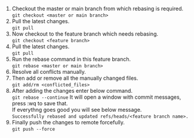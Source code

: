 1. Checkout the master or main branch from which rebasing is required.  
   `git checkout <master or main branch>`
3. Pull the latest changes.  
   `git pull`
5. Now checkout to the feature branch which needs rebasing.  
   `git checkout <feature branch>`
7. Pull the latest changes.  
   `git pull`
9. Run the rebase command in this feature branch.  
   `git rebase <master or main branch>`
10. Resolve all conflicts manually.  
11. Then add or remove all the manually changed files.  
   `git add/rm <conflicted_files>`
12. After adding the changes enter below command.  
   `git rebase --continue`
 It will open a window with commit messages, press :wq to save that.  
 If everythng goes good you will see below message.  
`Successfully rebased and updated refs/heads/<feature branch name>.` 
13. Finally push the changes to remote forcefully.  
   `git push --force`
